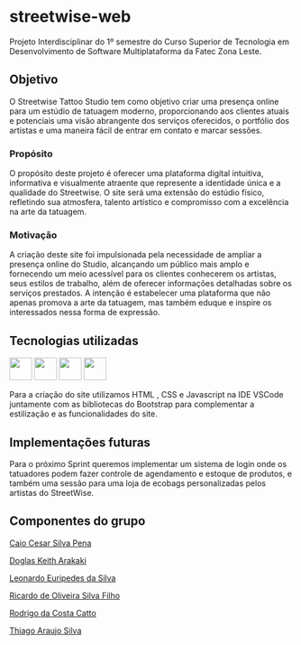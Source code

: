 # streetwise-web

Projeto Interdisciplinar do 1º semestre do Curso Superior de Tecnologia em Desenvolvimento de Software Multiplataforma da Fatec Zona Leste.

## Objetivo

O Streetwise Tattoo Studio tem como objetivo criar uma presença online para um estúdio de tatuagem moderno, proporcionando aos clientes atuais e potenciais uma visão abrangente dos serviços oferecidos, o portfólio dos artistas e uma maneira fácil de entrar em contato e marcar sessões.

### Propósito

O propósito deste projeto é oferecer uma plataforma digital intuitiva, informativa e visualmente atraente que represente a identidade única e a qualidade do Streetwise. O site será uma extensão do estúdio físico, refletindo sua atmosfera, talento artístico e compromisso com a excelência na arte da tatuagem.

### Motivação

A criação deste site foi impulsionada pela necessidade de ampliar a presença online do Studio, alcançando um público mais amplo e fornecendo um meio acessível para os clientes conhecerem os artistas, seus estilos de trabalho, além de oferecer informações detalhadas sobre os serviços prestados. A intenção é estabelecer uma plataforma que não apenas promova a arte da tatuagem, mas também eduque e inspire os interessados nessa forma de expressão.

## Tecnologias utilizadas

<img src="https://cdn.jsdelivr.net/gh/devicons/devicon/icons/html5/html5-original.svg" width="40" height="40" /> <img src="https://cdn.jsdelivr.net/gh/devicons/devicon/icons/css3/css3-original.svg" width="40" height="40" /> <img src="https://cdn.jsdelivr.net/gh/devicons/devicon/icons/javascript/javascript-original.svg" width="40" height="40" /> <img src="https://cdn.jsdelivr.net/gh/devicons/devicon/icons/bootstrap/bootstrap-original.svg" width="40" height="40" />

Para a criação do site utilizamos HTML , CSS e Javascript na IDE VSCode juntamente com as bibliotecas do Bootstrap para complementar a estilização e as funcionalidades do site.

## Implementações futuras

Para o próximo Sprint queremos implementar um sistema de login onde os tatuadores podem fazer controle de agendamento e estoque de produtos, e também uma sessão para uma loja de ecobags personalizadas pelos artistas do StreetWise.

## Componentes do grupo

[Caio Cesar Silva Pena](https://www.github.com/caiocesardev)

[Doglas Keith Arakaki](https://www.github.com/Doglaska)

[Leonardo Euripedes da Silva](https://www.github.com/leoesilva)

[Ricardo de Oliveira Silva Filho](https://www.github.com/leoesilva)

[Rodrigo da Costa Catto](https://www.github.com/RodrigoCatto239)

[Thiago Araujo Silva](https://www.github.com/AraujoThiago0822)
